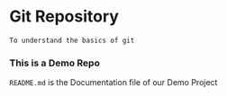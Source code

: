 # Git Repository
    To understand the basics of git 
### This is a Demo Repo
`README.md` is the Documentation file of our Demo Project

